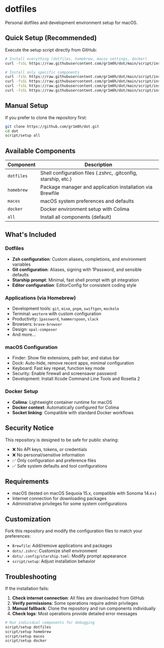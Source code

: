 # dotfiles

Personal dotfiles and development environment setup for macOS.

## Quick Setup (Recommended)

Execute the setup script directly from GitHub:

```sh
# Install everything (dotfiles, homebrew, macos settings, docker)
curl -fsSL https://raw.githubusercontent.com/gr1m0h/dot/main/script/install.sh | sh

# Install only specific components
curl -fsSL https://raw.githubusercontent.com/gr1m0h/dot/main/script/install.sh | sh -s dotfiles
curl -fsSL https://raw.githubusercontent.com/gr1m0h/dot/main/script/install.sh | sh -s homebrew
curl -fsSL https://raw.githubusercontent.com/gr1m0h/dot/main/script/install.sh | sh -s macos
curl -fsSL https://raw.githubusercontent.com/gr1m0h/dot/main/script/install.sh | sh -s docker
```

## Manual Setup

If you prefer to clone the repository first:

```sh
git clone https://github.com/gr1m0h/dot.git
cd dot
script/setup all
```

## Available Components

| Component | Description |
|-----------|-------------|
| `dotfiles` | Shell configuration files (.zshrc, .gitconfig, starship, etc.) |
| `homebrew` | Package manager and application installation via Brewfile |
| `macos` | macOS system preferences and defaults |
| `docker` | Docker environment setup with Colima |
| `all` | Install all components (default) |

## What's Included

### Dotfiles
- **Zsh configuration**: Custom aliases, completions, and environment variables
- **Git configuration**: Aliases, signing with 1Password, and sensible defaults  
- **Starship prompt**: Minimal, fast shell prompt with git integration
- **Editor configuration**: EditorConfig for consistent coding style

### Applications (via Homebrew)
- Development tools: `git`, `mise`, `pnpm`, `swiftgen`, `mockolo`
- Terminal: `wezterm` with custom configuration
- Productivity: `1password`, `hammerspoon`, `slack`
- Browsers: `brave-browser`
- Design: `opal-composer`
- And more...

### macOS Configuration
- Finder: Show file extensions, path bar, and status bar
- Dock: Auto-hide, remove recent apps, minimal configuration
- Keyboard: Fast key repeat, function key mode
- Security: Enable firewall and screensaver password
- Development: Install Xcode Command Line Tools and Rosetta 2

### Docker Setup
- **Colima**: Lightweight container runtime for macOS
- **Docker context**: Automatically configured for Colima
- **Socket linking**: Compatible with standard Docker workflows

## Security Notice

This repository is designed to be safe for public sharing:
- ❌ No API keys, tokens, or credentials
- ❌ No personal/sensitive information  
- ✅ Only configuration and preference files
- ✅ Safe system defaults and tool configurations

## Requirements

- macOS (tested on macOS Sequoia 15.x, compatible with Sonoma 14.x+)
- Internet connection for downloading packages
- Administrative privileges for some system configurations

## Customization

Fork this repository and modify the configuration files to match your preferences:
- `Brewfile`: Add/remove applications and packages
- `dots/.zshrc`: Customize shell environment
- `dots/.config/starship.toml`: Modify prompt appearance
- `script/setup`: Adjust installation behavior

## Troubleshooting

If the installation fails:

1. **Check internet connection**: All files are downloaded from GitHub
2. **Verify permissions**: Some operations require admin privileges
3. **Manual fallback**: Clone the repository and run components individually
4. **Check logs**: Most operations provide detailed error messages

```sh
# Run individual components for debugging
script/setup dotfiles
script/setup homebrew
script/setup macos
script/setup docker
```
